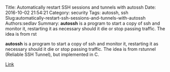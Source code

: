 Title: Automatically restart SSH sessions and tunnels with autossh
Date: 2016-10-02 21:54:21
Category: security
Tags: autossh, ssh
Slug:automatically-restart-ssh-sessions-and-tunnels-with-autossh
Authors:sedlav
Summary: **autossh** is a program to start a copy of ssh and monitor it, restarting it as necessary should it die or stop passing traffic. The idea is from rst

**autossh** is a program to start a copy of ssh and monitor it, restarting it as necessary should it die or stop passing traffic. The idea is from rstunnel (Reliable SSH Tunnel), but implemented in C.

[Link](https://www.everythingcli.org/ssh-tunnelling-for-fun-and-profit-autossh/)
